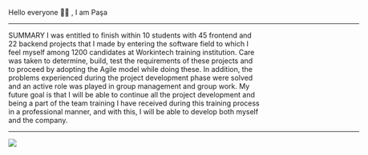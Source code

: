 Hello everyone 👋🏻 , I am Paşa

<hr width="700"/>

SUMMARY
I was entitled to finish within 10 students with 45 frontend and 22 backend projects that I made by entering the software field to which I feel myself among 1200 candidates at Workintech training institution. Care was taken to determine, build, test the requirements of these projects and to proceed by adopting the Agile model while doing these. In addition, the problems experienced during the project development phase were solved and an active role was played in group management and group work. My future goal is that I will be able to continue all the project development and being a part of the team training I have received during this training process in a professional manner, and with this, I will be able to develop both myself and the company.  

<hr  width="700"/>

<div display="flex";justifyContent="center.">

![](https://github-readme-streak-stats.herokuapp.com/?user=pasaismihan&theme=swift&border_radius=11.8&card_width=700)<br/>


</div>
